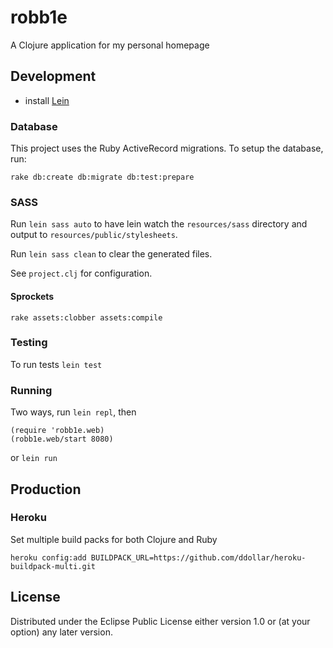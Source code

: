 # robb1e

A Clojure application for my personal homepage

## Development

- install [Lein](http://leiningen.org)

### Database

This project uses the Ruby ActiveRecord migrations. To setup the database, run:

    rake db:create db:migrate db:test:prepare

### SASS

Run `lein sass auto` to have lein watch the `resources/sass` directory and output to `resources/public/stylesheets`.

Run `lein sass clean` to clear the generated files.

See `project.clj` for configuration.

#### Sprockets

    rake assets:clobber assets:compile

### Testing

To run tests `lein test`

### Running

Two ways, run `lein repl`, then

    (require 'robb1e.web)
    (robb1e.web/start 8080)

or `lein run`

## Production

### Heroku

Set multiple build packs for both Clojure and Ruby

    heroku config:add BUILDPACK_URL=https://github.com/ddollar/heroku-buildpack-multi.git

## License

Distributed under the Eclipse Public License either version 1.0 or (at
your option) any later version.
